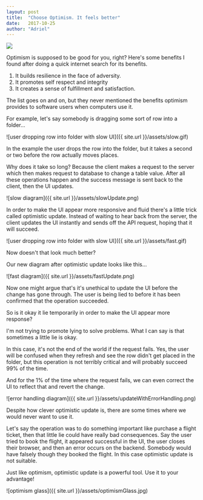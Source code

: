 ```yaml
---
layout: post
title:  "Choose Optimism. It feels better"
date:   2017-10-25
author: "Adriel"
---
```

<img src="{{ site.url }}/assets/optimism.jpg">

Optimism is supposed to be good for you, right? Here's some benefits I found after doing a quick internet search for its benefits.

1. It builds resilience in the face of adversity.
1. It promotes self respect and integrity
1. It creates a sense of fulfillment and satisfaction.

The list goes on and on, but they never mentioned the benefits optimism provides to software users when computers use it.

For example, let's say somebody is dragging some sort of row into a folder...

![user dropping row into folder with slow UI]({{ site.url }}/assets/slow.gif)

In the example the user drops the row into the folder, but it takes a second or two before the row actually moves places.

Why does it take so long? Because the client makes a request to the server which then makes request to database to change a table value. After all these operations happen and the success message is sent back to the client, then the UI updates.

![slow diagram]({{ site.url }}/assets/slowUpdate.png)

In order to make the UI appear more responsive and fluid there's a little trick called optimistic update. Instead of waiting to hear back from the server, the client updates the UI instantly and sends off the API request, hoping that it will succeed.

![user dropping row into folder with slow UI]({{ site.url }}/assets/fast.gif)

Now doesn't that look much better?

Our new diagram after optimistic update looks like this...

![fast diagram]({{ site.url }}/assets/fastUpdate.png)

Now one might argue that's it's unethical to update the UI before the change has gone through. The user is being lied to before it has been confirmed that the operation succeeded.

So is it okay it lie temporarily in order to make the UI appear more response?

I'm not trying to promote lying to solve problems. What I can say is that sometimes a little lie is okay.

In this case, it's not the end of the world if the request fails. Yes, the user will be confused when they refresh and see the row didn't get placed in the folder, but this operation is not terribly critical and will probably succeed 99% of the time.

And for the 1% of the time where the request fails, we can even correct the UI to reflect that and revert the change.

![error handling diagram]({{ site.url }}/assets/updateWithErrorHandling.png)

Despite how clever optimistic update is, there are some times where we would never want to use it.

Let's say the operation was to do something important like purchase a flight ticket, then that little lie could have really bad consequences. Say the user tried to book the flight, it appeared successful in the UI, the user closes their browser, and then an error occurs on the backend. Somebody would have falsely though they booked the flight. In this case optimistic update is not suitable.

Just like optimism, optimistic update is a powerful tool. Use it to your advantage!

![optimism glass]({{ site.url }}/assets/optimismGlass.jpg)